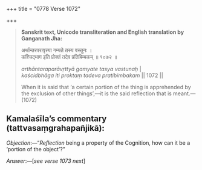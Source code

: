 +++
title = "0778 Verse 1072"

+++
> **Sanskrit text, Unicode transliteration and English translation by Ganganath Jha:** 
>
> अर्थान्तरपरावृत्त्या गम्यते तस्य वस्तुनः ।  
> कश्चिद्भाग इति प्रोक्तं तदेव प्रतिबिम्बकम् ॥ १०७२ ॥ 
>
> *arthāntaraparāvṛttyā gamyate tasya vastunaḥ* \|  
> *kaścidbhāga iti proktaṃ tadeva pratibimbakam* \|\| 1072 \|\| 
>
> When it is said that ‘a certain portion of the thing is apprehended by the exclusion of other things’,—it is the said reflection that is meant.—(1072)



## Kamalaśīla’s commentary (tattvasaṃgrahapañjikā):

*Objection*:—“*Reflection* being a property of the Cognition, how can it be a ‘portion of the object’?”

*Answer*:—[*see verse 1073 next*]



